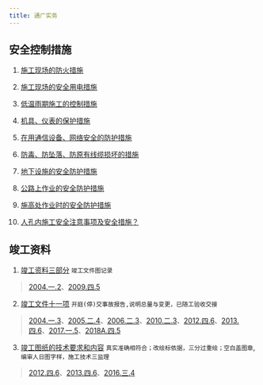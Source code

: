 ```yaml
---
title: 通广实务
---
```


## 安全控制措施
1. [施工现场的防火措施]()

2. [施工现场的安全用电措施]()

3. [低温雨期施工的控制措施]()

4. [机具、仪表的保护措施]()

5. [在用通信设备、网络安全的防护措施]()

6. [防毒、防坠落、防原有线缆损坏的措施]()

7. [地下设施的安全防护措施]()

8. [公路上作业的安全防护措施]()

9. [施高处作业时的安全防护措施]()

10. [人孔内施工安全注意事项及安全措施？]()

## 竣工资料
1. [竣工资料三部分](/1L400000通广实务/1L422000行业管理/1L422031竣工资料编制)   `竣工文件图记录`
> [2004.一.2]()、[2009.四.5]()

2. [竣工文件十一项](/1L400000通广实务/1L422000行业管理/1L422031竣工资料编制)   `开庭(停)交事故报告,说明总量与变更，已随工验收交接`
> [2004.一.3]()、[2005.二.4]()、[2006.二.3]()、[2010.二.3]()、[2012.四.6]()、[2013.四.6]()、[2017.一.5]()、[2018A.四.5]()

3. [竣工图纸的技术要求和内容](/1L400000通广实务/1L422000行业管理/1L422031竣工资料编制)  `真实准确相符合；改绘标依据，三分过重绘；空白盖图章`, `编审人日图字样，施工技术三监理`
> [2012.四.6]()、[2013.四.6]()、[2016.三.4]()